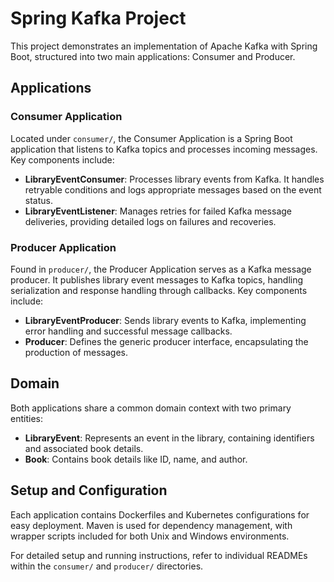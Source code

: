 # Spring Kafka Project

This project demonstrates an implementation of Apache Kafka with Spring Boot, structured into two main applications: Consumer and Producer.

## Applications

### Consumer Application

Located under `consumer/`, the Consumer Application is a Spring Boot application that listens to Kafka topics and processes incoming messages. Key components include:
- **LibraryEventConsumer**: Processes library events from Kafka. It handles retryable conditions and logs appropriate messages based on the event status.
- **LibraryEventListener**: Manages retries for failed Kafka message deliveries, providing detailed logs on failures and recoveries.

### Producer Application

Found in `producer/`, the Producer Application serves as a Kafka message producer. It publishes library event messages to Kafka topics, handling serialization and response handling through callbacks. Key components include:
- **LibraryEventProducer**: Sends library events to Kafka, implementing error handling and successful message callbacks.
- **Producer**: Defines the generic producer interface, encapsulating the production of messages.

## Domain

Both applications share a common domain context with two primary entities:
- **LibraryEvent**: Represents an event in the library, containing identifiers and associated book details.
- **Book**: Contains book details like ID, name, and author.

## Setup and Configuration

Each application contains Dockerfiles and Kubernetes configurations for easy deployment. Maven is used for dependency management, with wrapper scripts included for both Unix and Windows environments.

For detailed setup and running instructions, refer to individual READMEs within the `consumer/` and `producer/` directories.
